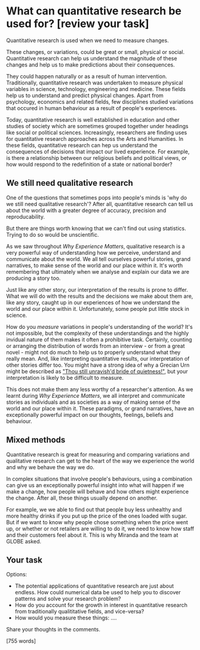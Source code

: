 # What can quantitative research be used for? [review your task]

Quantitative research is used when we need to measure changes.  

These changes, or variations, could be great or small, physical or social.  Quantitative research can help us understand the magnitude of these changes and help us to make predictions about their consequences.

They could happen naturally or as a result of human intervention.  Traditionally, quantitative research was undertaken to measure physical variables in science, technology, engineering and medicine.  These fields help us to understand and predict physical changes.
Apart from psychology, economics and related fields, few disciplines studied variations that occured in human behaviour as a result of people's experiences. 

Today, quantitative research is well established in education and other studies of society which are sometimes grouped together under headings like social or political sciences.  Increasingly, researchers are finding uses for quantitative research approaches across the Arts and Humanities.  In these fields, quantitative research can hep us understand the consequences of decisions that impact our lived experience.  For example, is there a relationship between our religious beliefs and political views, or how would respond to the redefinition of a state or national border?

## We still need qualitative research

One of the questions that sometimes pops into people's minds is 'why do we still need qualitative research'?  After all, quantitative research can tell us about the world with a greater degree of accuracy, precision and reproducability. 

But there are things worth knowing that we can't find out using statistics.  Trying to do so would be unscientific.

As we saw throughout _Why Experience Matters_, qualitative research is a very powerful way of understanding how we perceive, understand and communicate about the world.  We all tell ourselves powerful stories, grand narratives, to make sense of the world and our place within it.  It's worth remembering that ultimately when we analyse and explain our data we are producing a story too. 

Just like any other story, our interpretation of the results is prone to differ.  What we will do with the results and the decisions we make about them are, like any story, caught up in our experiences of how we understand the world and our place within it.  Unfortunately, some people put little stock in science.

How do you _measure_ variations in people's understanding of the world?  It's not impossible, but the complexity of these understandings and the highly invidual nature of them makes it often a prohibitive task.  Certainly, counting or arranging the distribution of words from an interview - or from a great novel - might not do much to help us to properly understand what they really mean.  And, like interpreting quantitative results, our interpretation of other stories differ too.  You might have a strong idea of why a Grecian Urn might be described as ["Thou still unravish'd bride of quietness!"](https://www.poetryfoundation.org/poems/44477/ode-on-a-grecian-urn), but your interpretation is likely to be difficult to measure.

This does not make them any less worthy of a researcher's attention. As we learnt during _Why Experience Matters_, we all interpret and communicate stories as individuals and as societies as a way of making sense of the world and our place within it.  These paradigms, or grand narratives, have an exceptionally powerful impact on our thoughts, feelings, beliefs and behaviour. 

## Mixed methods

Quantitative research is great for measuring and comparing variations and qualitative research can get to the heart of the way we experience the world and why we behave the way we do.

In complex situations that involve people's behaviours, using a combination can give us an exceptionally powerful insight into what will happen if we make a change, how people will behave and how others might experience the change.  After all, these things usually depend on another.

For example, we we able to find out that people buy less unhealthy and more healthy drinks if you put up the price of the ones loaded with sugar.  But if we want to know why people chose something when the price went up, or whether or not retailers are willing to do it, we need to know how staff and their customers feel about it.  This is why Miranda and the team at GLOBE asked.


## Your task
Options:

* The potential applications of quantitative research are just about endless.  How could numerical data be used to help you to discover patterns and solve your research problem?
* How do you account for the growth in interest in quantitative research from traditionally qualititative fields, and vice-versa?
* How would you measure these things: ....


Share your thoughts in the comments.

[755 words]
